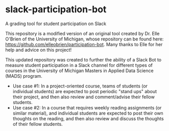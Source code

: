 # slack-participation-bot
A grading tool for student participation on Slack
  
  
This repository is a modified version of an original tool created by Dr. Elle O'Brien of the University of Michigan, whose repository can be found here: https://github.com/elleobrien/participation-bot.  Many thanks to Elle for her help and advice on this project!  

This updated repository was created to further the ability of a Slack Bot to measure student participation in a Slack channel for different types of courses in the University of Michigan Masters in Applied Data Science (MADS) program.  
 - Use case #1:  In a project-oriented course, teams of students (or individual students) are expected to post periodic "stand ups" about their project, and then also review and comment/advise their fellow students.
 -  Use case #2:  In a course that requires weekly reading assignments (or similar material), and individual students are expected to post their own thoughts on the reading, and then also review and discuss the thoughts of their fellow students.


